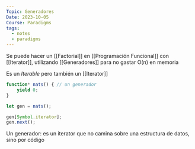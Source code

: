 ```yaml
---
Topic: Generadores
Date: 2023-10-05
Course: Paradigms
tags:
  - notes
  - paradigms
---
```

Se puede hacer un [[Factorial]] en [[Programación Funcional]] con [[Iterator]], utilizando [[Generadores]] para no gastar O(n) en memoria

Es un _Iterable_ pero también un [[Iterator]]

```js
function* nats() { // un generador
	yield 0;
}

let gen = nats();

gen[Symbol.iterator];
gen.next();
```
Un generador: es un iterator que no camina sobre una estructura de datos, sino por código